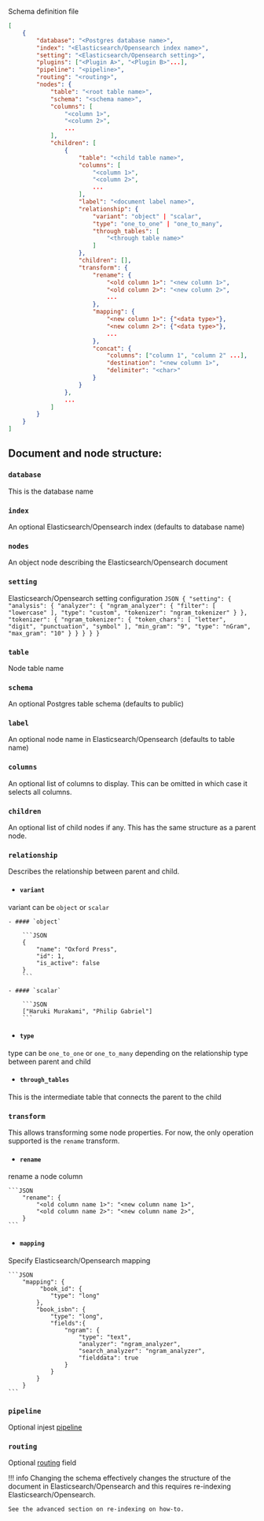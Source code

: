 Schema definition file

```JSON
[
    {
        "database": "<Postgres database name>",
        "index": "<Elasticsearch/Opensearch index name>",
        "setting": "<Elasticsearch/Opensearch setting>",
        "plugins": ["<Plugin A>", "<Plugin B>"...],
        "pipeline": "<pipeline>",
        "routing": "<routing>",
        "nodes": {
            "table": "<root table name>",
            "schema": "<schema name>",
            "columns": [
                "<column 1>",
                "<column 2>",
                ...
            ],
            "children": [
                {
                    "table": "<child table name>",
                    "columns": [
                        "<column 1>",
                        "<column 2>",
                        ...
                    ],
                    "label": "<document label name>",
                    "relationship": {
                        "variant": "object" | "scalar",
                        "type": "one_to_one" | "one_to_many",
                        "through_tables": [
                            "<through table name>"
                        ]
                    },
                    "children": [],
                    "transform": {
                        "rename": {
                            "<old column 1>": "<new column 1>",
                            "<old column 2>": "<new column 2>",
                            ...
                        },
                        "mapping": {
                            "<new column 1>": {"<data type>"},
                            "<new column 2>": {"<data type>"},
                            ...
                        },
                        "concat": {
                            "columns": ["column 1", "column 2" ...],
                            "destination": "<new column 1>",
                            "delimiter": "<char>"
                        }
                    }
                },
                ...
            ]
        }
    }
]
```


## Document and node structure:

### `database`
This is the database name

### `index`
An optional Elasticsearch/Opensearch index (defaults to database name)

### `nodes`
An object node describing the Elasticsearch/Opensearch document

### `setting`
Elasticsearch/Opensearch setting configuration
    ```JSON
    {
        "setting": {
            "analysis": {
                "analyzer": {
                    "ngram_analyzer": {
                        "filter": [
                            "lowercase"
                        ],
                        "type": "custom",
                        "tokenizer": "ngram_tokenizer"
                    }
                },
                "tokenizer": {
                    "ngram_tokenizer": {
                        "token_chars": [
                            "letter",
                            "digit",
                            "punctuation",
                            "symbol"
                        ],
                        "min_gram": "9",
                        "type": "nGram",
                        "max_gram": "10"
                    }
                }
            }
        }
    }
    ```

### `table`
Node table name

### `schema`
An optional Postgres table schema (defaults to public)

### `label`
An optional node name in Elasticsearch/Opensearch (defaults to table name)

### `columns`
An optional list of columns to display. This can be omitted in which case it selects all
columns.

### `children`
An optional list of child nodes if any.
This has the same structure as a parent node.

### `relationship`
Describes the relationship between parent and child.

- #### `variant`
variant can be `object` or `scalar`

    - #### `object`

        ```JSON
        {
            "name": "Oxford Press",
            "id": 1,
            "is_active": false
        }
        ```

    - #### `scalar`

        ```JSON
        ["Haruki Murakami", "Philip Gabriel"]
        ```

- #### `type`
type can be `one_to_one` or `one_to_many` depending on the relationship type between 
parent and child

- #### `through_tables`
This is the intermediate table that connects the parent to the child


### `transform`

This allows transforming some node properties.
For now, the only operation supported is the `rename` transform.

- #### `rename`
rename a node column

    ```JSON
        "rename": {
            "<old column name 1>": "<new column name 1>",
            "<old column name 2>": "<new column name 2>",
        }
    ```

- #### `mapping`
Specify Elasticsearch/Opensearch mapping

    ```JSON
        "mapping": {
             "book_id": {
                "type": "long"
            },
            "book_isbn": {
                "type": "long",
                "fields":{
                    "ngram": {
                        "type": "text",
                        "analyzer": "ngram_analyzer",
                        "search_analyzer": "ngram_analyzer",
                        "fielddata": true
                    }
                }
            }
        }
    ```

### `pipeline`
Optional injest [pipeline](https://www.elastic.co/guide/en/elasticsearch/reference/current/ingest.html)


### `routing`
Optional [routing](https://www.elastic.co/guide/en/elasticsearch/reference/current/mapping-routing-field.html) field


!!! info
    Changing the schema effectively changes the structure of the document in Elasticsearch/Opensearch 
    and this requires re-indexing Elasticsearch/Opensearch.

    See the advanced section on re-indexing on how-to.